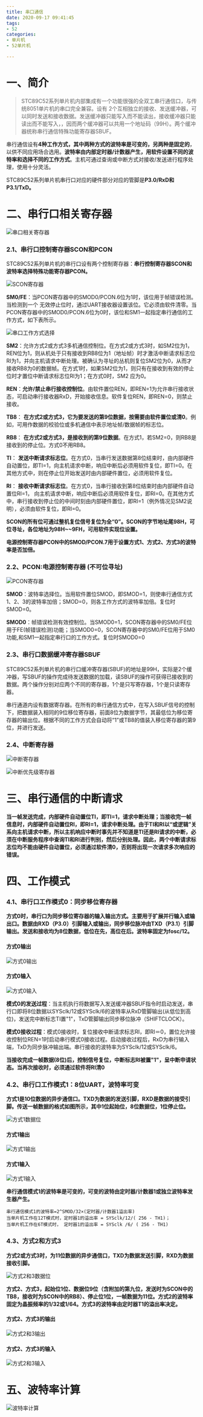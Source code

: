 ```yaml
---
title: 串口通信
date: 2020-09-17 09:41:45
tags:
- 52
categories:
- 单片机
- 52单片机

---
```


# 一、简介 #

> STC89C52系列单片机内部集成有一个功能很强的全双工串行通信口，与传统8051单片机的串口完全兼容。设有 2个互相独立的接收、发送缓冲器，可以同时发送和接收数据。发送缓冲器只能写入而不能读出，接收缓冲器只能读出而不能写入，，因而两个缓冲器可以共用一个地址码（99H）。两个缓冲器统称串行通信特殊功能寄存器SBUF。



串行通信设有**4种工作方式，其中两种方式的波特率是可变的，另两种是固定的**，以供不同应用场合选用。**波特率由内部定时器/计数器产生，用软件设置不同的波特率和选择不同的工作方式**。主机可通过查询或中断方式对接收/发送进行程序处理，使用十分灵活。


STC89C52系列单片机串行口对应的硬件部分对应的管脚是**P3.0/RxD和P3.1/TxD。**



# 二、串行口相关寄存器 #

![串口相关寄存器](/images/单片机/52单片机/串口通信/串口相关寄存器.png)

### 2.1、串行口控制寄存器SCON和PCON ###


STC89C52系列单片机的串行口设有两个控制寄存器：**串行控制寄存器SCON和波特率选择特殊功能寄存器PCON。**

![SCON寄存器](/images/单片机/52单片机/串口通信/SCON寄存器.png)

**SM0/FE**：当PCON寄存器中的SMOD0/PCON.6位为1时，该位用于帧错误检测。当检测到一个	无效停止位时，通过UART接收器设置该位。它必须由软件清零。当PCON寄存器中的SMOD0/PCON.6位为0时，该位和SM1一起指定串行通信的工作方式，如下表所示。

![串口工作方式选择](/images/单片机/52单片机/串口通信/串口工作方式选择.png)

**SM2**：允许方式2或方式3多机通信控制位。在方式2或方式3时，如SM2位为1，REN位为1，则从机处于只有接收到RB8位为1（地址帧）时才激活中断请求标志位RI为1，并向主机请求中断处理。被确认为寻址的丛机则复位SM2位为0，从而才接收RB8为0的数据帧。在方式1时，如果SM2位为1，则只有在接收到有效的停止位时才置位中断请求标志位RI为1；在方式0时，SM2 应为0。

**REN**：**允许/禁止串行接收控制位**。由软件置位REN，即REN=1为允许串行接收状态，可启动串行接收器RxD，开始接收信息。软件复位REN，即REN=0，则禁止接收。

**TB8**： **在方式2或方式3，它为要发送的第9位数据，按需要由软件置位或清0**。例如，可用作数据的校验位或多机通信中表示地址帧/数据帧的标志位。

**RB8**： **在方式2或方式3，是接收到的第9位数据**。在方式1，若SM2=0，则RB8是接收到的停止位。方式0不用RB8。

**TI**： **发送中断请求标志位**。在方式0，当串行发送数据第8位结束时，由内部硬件自动置位，即TI=1，向主机请求中断，响应中断后必须用软件复位，即TI=0。在其他方式中，则在停止位开始发送时由内部硬件置位，必须用软件复位。

**RI**： **接收中断请求标志位**。在方式0，当串行接收到第8位结束时由内部硬件自动置位RI=1， 向主机请求中断，响应中断后必须用软件复位，即RI=0。在其他方式中，串行接收到停止位的中间时刻由内部硬件置位，即RI=1（例外情况见SM2说明），必须由软件复位，即RI=0。


**SCON的所有位可通过整机复位信号复位为全“0”。SCON的字节地址尾98H，可位寻址，各位地址为98H~~9FH，可用软件实现位设置。**

**电源控制寄存器PCON中的SMOD/PCON.7用于设置方式1、方式2、方式3的波特率是否加倍。**


### 2.2、PCON:电源控制寄存器 (不可位寻址) ###

![PCON寄存器](/images/单片机/52单片机/串口通信/PCON寄存器.png)

**SMOD**：波特率选择位。当用软件置位SMOD，即SMOD=1，则使串行通信方式1、2、3的波特率加倍；SMOD=0，则各工作方式的波特率加倍。复位时SMOD=0。

**SMOD0**：帧错误检测有效控制位。当SMOD0=1，SCON寄存器中的SM0/FE位用于FE(帧错误检测)功能；当SMOD0=0，SCON寄存器中的SM0/FE位用于SM0功能,和SM1一起指定串行口的工作方式。复位时SMOD0=0



### 2.3、串行口数据缓冲寄存器SBUF ###


STC89C52系列单片机的串行口缓冲寄存器(SBUF)的地址是99H，实际是2个缓冲器，写SBUF的操作完成待发送数据的加载，读SBUF的操作可获得已接收到的数据。两个操作分别对应两个不同的寄存器，1个是只写寄存器，1个是只读寄存器。

串行通道内设有数据寄存器。在所有的串行通信方式中，在写入SBUF信号的控制下，把数据装入相同的9位移位寄存器，前面8位为数据字节，其最低位为移位寄存器的输出位。根据不同的工作方式会自动将“1”或TB8的值装入移位寄存器的第9位，并进行发送。


### 2.4、中断寄存器 ###

![中断寄存器](/images/单片机/52单片机/串口通信/中断寄存器.png)


![中断优先级寄存器](/images/单片机/52单片机/串口通信/中断优先级寄存器.png)



# 三、串行通信的中断请求 #

**当一帧发送完成，内部硬件自动置位TI，即TI=1，请求中断处理；当接收完一帧信息时，内部硬件自动置位RI，即RI=1，请求中断处理。由于TI和RI以“或逻辑”关系向主机请求中断，所以主机响应中断时事先并不知道是TI还是RI请求的中断，必须在中断服务程序中查询TI和RI进行判别，然后分别处理。因此，两个中断请求标志位均不能由硬件自动置位，必须通过软件清0，否则将出现一次请求多次响应的错误。**


# 四、工作模式 #


### 4.1、串行口工作模式0：同步移位寄存器 ###


**方式0时，串行口为同步移位寄存器的输入输出方式。主要用于扩展并行输入或输出口。数据由RXD（P3.0）引脚输入或输出，同步移位脉冲由TXD（P3.1）引脚输出。发送和接收均为8位数据，低位在先，高位在后。波特率固定为fosc/12。**

#### 方式0输出 ####

![方式0输出](/images/单片机/52单片机/串口通信/方式0输出.png)

#### 方式0输入 ####

![方式0输入](/images/单片机/52单片机/串口通信/方式0输入.png)

**模式0的发送过程**：当主机执行将数据写入发送缓冲器SBUF指令时启动发送，串行口即将8位数据以SYSclk/12或SYSclk/6的波特率从RxD管脚输出(从低位到高位)，发送完中断标志TI置"1"，TxD管脚输出同步移位脉冲（SHIFTCLOCK）。


**模式0接收过程**：模式0接收时，复位接收中断请求标志RI，即RI＝0，置位允许接收控制位REN=1时启动串行模式0接收过程。启动接收过程后，RxD为串行输入端，TxD为同步脉冲输出端。串行接收的波特率为SYSclk/12或SYSclk/6。

**当接收完成一帧数据(8位)后，控制信号复位，中断标志RI被置"1"，呈中断申请状态。当再次接收时，必须通过软件将RI清0**



### 4.2、串行口工作模式1：8位UART，波特率可变 ###

**方式1是10位数据的异步通信口。TXD为数据的发送引脚，RXD是数据的接受引脚。传送一帧数据的格式如图所示，其中1位起始位，8位数据位，1位停止位。**

![方式1数据位](/images/单片机/52单片机/串口通信/方式1数据位.png)

#### 方式1输出 ####

![方式1输出](/images/单片机/52单片机/串口通信/方式1输出.png)

#### 方式1输入 ####

![方式1输入](/images/单片机/52单片机/串口通信/方式1输入.png)

**串行通信模式1的波特率是可变的，可变的波特由定时器/计数器1或独立波特率发生器产生。**


	串行通信模式1的波特率=2^SMOD/32×(定时器/计数器1溢出率)
	当单片机工作在12T模式时，定时器1的溢出率 = SYSclk/12/( 256 - TH1)； 
	当单片机工作在6T模式时， 定时器1的溢出率 = SYSclk /6/ ( 256 - TH1)



### 4.3、方式2和方式3 ###

**方式2或方式3时，为11位数据的异步通信口，TXD为数据发送引脚，RXD为数据接收引脚。**

![方式2和3数据位](/images/单片机/52单片机/串口通信/方式2和3数据位.png)

**方式2、方式3，起始位1位、数据位9位（含附加的第九位，发送时为SCON中的TB8，接收时为SCON中的RB8）、停止位1位，一帧数据为11位。方式2的波特率固定为晶振频率的1/32或1/64。方式3的波特率由定时器T1的溢出率决定。**

#### 方式2、方式3的输出 ####

![方式2和3输出](/images/单片机/52单片机/串口通信/方式2和3输出.png)

#### 方式2、方式3的输入 ####

![方式2和3输入](/images/单片机/52单片机/串口通信/方式2和3输入.png)


# 五、波特率计算 #

![波特率计算](/images/单片机/52单片机/串口通信/波特率计算.png)